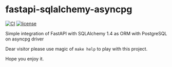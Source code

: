 # fastapi-sqlalchemy-asyncpg
[![CI](https://img.shields.io/github/workflow/status/grillazz/fastapi-sqlalchemy-asyncpg/Unit%20Tests/main)](https://github.com/grillazz/fastapi-sqlalchemy-asyncpg/actions/workflows/build-and-test.yml?query=event%3Apush+branch%3Amain)
[![license](https://img.shields.io/github/license/grillazz/fastapi-sqlalchemy-asyncpg)](https://github.com/grillazz/fastapi-sqlalchemy-asyncpg/blob/main/LICENSE)


Simple integration of FastAPI with SQLAlchemy 1.4 as ORM with PostgreSQL on asyncpg driver

Dear visitor please use magic of `make help` to play with this project.

Hope you enjoy it.
